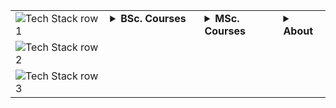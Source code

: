 <table width=100%>
  <tr>
    <td> 
      <img src="https://skillicons.dev/icons?i=html,css,java,python,nodejs&amp;theme=light" alt="Tech Stack row 1">
    </td>
     <td width="30%" valign="top" rowspan="3"> 
      <details>     
      <summary><b>BSc. Courses</b></summary>      
      <a href="https://student.oslomet.no/en/studier/-/studieinfo/emne/DATA3900/2024/H%C3%98ST">Bachelor's thesis: Data Science Project</a><br>      
      <a href="https://student.oslomet.no/en/studier/-/studieinfo/emne/DATA3750/2024/H%C3%98ST">Applied Artificial Intelligence Project</a><br>       
      <a href="https://student.oslomet.no/en/studier/-/studieinfo/emne/DAFE2200/2024/H%C3%98ST">Software Engineering</a><br>
      <a href="https://student.oslomet.no/en/studier/-/studieinfo/emne/DAPE1400/2024/H%C3%98ST">Programming (OOP)</a><br>
      <a href="https://student.oslomet.no/en/studier/-/studieinfo/emne/DATA1500/2024/H%C3%98ST">Databases</a><br>
      <a href="https://student.oslomet.no/en/studier/-/studieinfo/emne/DATA3740/2024/H%C3%98ST">IT Innovation &amp; Entrepreneurship Project</a><br>
      <a href="https://student.oslomet.no/en/studier/-/studieinfo/emne/DATS2300/2024/H%C3%98ST">Algorithms &amp; Data Structures</a><br>
      <a href="https://student.oslomet.no/en/studier/-/studieinfo/emne/DATA2500/2024/H%C3%98ST">Operating Systems</a><br>
      <a href="https://student.oslomet.no/en/studier/-/studieinfo/emne/DAPE1300/2024/H%C3%98ST">Discrete Mathematics</a><br>
      <a href="https://student.oslomet.no/en/studier/-/studieinfo/emne/DATA2410/2024/H%C3%98ST">Networking &amp; Cloud Computing</a><br>
      <a href="https://student.oslomet.no/en/studier/-/studieinfo/emne/ITPE3100/2024/H%C3%98ST">Computer Security</a><br>       
      <a href="https://student.oslomet.no/en/studier/-/studieinfo/emne/DATA1200/2024/H%C3%98ST">Inclusive Web Development</a><br>
      <a href="https://student.oslomet.no/en/studier/-/studieinfo/emne/ITPE3200/2024/H%C3%98ST">Web Applications</a><br>
      <a href="https://student.oslomet.no/en/studier/-/studieinfo/emne/ADSE1310/2024/H%C3%98ST">Internet of Things (IoT)</a><br>
      <a href="https://student.oslomet.no/en/studier/-/studieinfo/emne/DATA1700/2024/H%C3%98ST">Web Programming</a><br>
      <a href="https://student.oslomet.no/en/studier/-/studieinfo/emne/DATA1100/2025/H%C3%98ST">Technology, Society &amp; Ethics</a><br>    
      <a href="https://student.oslomet.no/en/studier/-/studieinfo/emne/ADTS1600/2023/H%C3%98ST">Interaction Design &amp; Prototyping</a><br>
      <a href="https://student.oslomet.no/en/studier/-/studieinfo/emne/ADSE2100/2024/H%C3%98ST">Human Machine Interaction</a><br>
      </details>
    </td>
      <td width="25%" valign="top" rowspan="3">
      <details>               
       <summary><b>MSc. Courses</b></summary><br>
      <a href="">Distributed Systems</a><br>
      <a href="">Network Security</a><br>
      <a href="">Privacy Engineering</a><br>
      <a href="">Ethical Hacking</a><br>
      <a href="">Software Testing</a><br>
      <a href="">IT Management</a><br>
      <a href="">Master Thesis (60 ETC)</a>
      </details>
    </td>
     <td width="15%" valign="top" rowspan="3">
      <details>               
       <summary><b> About </b></summary><br>
        <ul>
          <li>Current: Distributed systems, Java RMI API, Privacy & Security Engineering</li>
          <li>Interests: AI applications, Cybersecurity, Ethical hacking, Architectural frameworks, Systems design</li>
          <li>Certified: MS Azure AI Fundamentals, IBM Cybersecurity & Machine Learning, MS Generative AI Essentials, IBM Data Science Fundamentals, Axelos Agile PM</li>        
      </details>
    </td>
  </tr>
  <tr>
    <td>
      <img src="https://skillicons.dev/icons?i=bash,linux,latex,mysql,git&amp;theme=light" alt="Tech Stack row 2">
    </td>
  </tr>
  <tr>
    <td>
      <img src="https://skillicons.dev/icons?i=azure,gcp,docker,kubernetes,pytorch&amp;theme=light" alt="Tech Stack row 3">
    </td>
  </tr>
</table>
